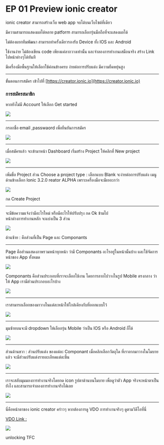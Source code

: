 # EP 01 Preview ionic creator 

ionic creator สามารถสร้างเว็บ web app จบได้บนเว็บไซต์ที่เดียว

มีความสามารถแสดงผลได้หลาย patform สามารถเลือกรุ่นมือถือที่จะแสดงผลได้ 

ไม่ต้องแยกทีมพัฒนา สามารถทำครั้งเดียวรองรับ Device ทั้ง IOS และ Android 

ใช้งานง่าย ไม่ต้องเขียน code เพียงแค่ลากวางเท่านั้น และจำลองการทำงานเสมือนจริง สร้าง Link ไปหน้าต่างๆได้ทันที 

มีเครื่องมือพื้นฐานให้เลือกใช้ค่อนข้างครบ ง่ายต่อการปรับแต่ง มีความยืดหยุ่นสูง 

* * *

ขั้นตอนการสมัคร เข้าไปที่ [https://creator.ionic.io](https://creator.ionic.io)

### การสมัครสมาชิก

หากยังไม่มี Account ให้เลือก Get started  

![](images/EP01-00PreviewIonicCreator/01.PNG)

* * *

กรอกชื่อ email ,passwaord เพื่อยืนยันการสมัคร 
  
![](images/EP01-00PreviewIonicCreator/02.PNG)

* * *

เมื่อสมัครแล้ว จะเข้ามาหน้า Dashboard เริ่มสร้าง Project
ให้คลิกที่ New project

![](images/EP01-00PreviewIonicCreator/03.PNG)

* * *

เพิ่มชื่อ Project 
ส่วน Choose a project type :  เลือกแบบ Blank จะง่ายต่อการปรับแต่ง 
เมนูด้านข้างเลือก Ionic 3.2.0 reator ALPHA เพราะเครื่องมือจะมีเยอะกว่า 

![](images/EP01-00PreviewIonicCreator/04.PNG)

กด Create Project

* * *
 
จะมีข้อความแจ้งว่ามีอะไรใหม่ หรือมีอะไรให้ปรับปรุง กด Ok ข้ามไป  
หน้าต่างการทำงานหลัก จะแบ่งเป็น 3 ส่วน

![](images/EP01-00PreviewIonicCreator/05.PNG)

ด้านซ้าย : คือส่วนที่เป็น Page และ Componants   

* * *

Page คือส่วนแสดงภาพรวมหน้าทุกหน้า ว่ามี Componants อะไรอยู่ในหน้านั้นบ้าง และใช้จัดการหน้าของ App ทั้งหมด 

![](images/EP01-00PreviewIonicCreator/06.PNG)

Componants  คือส่วนประกอบที่เราจะเลือกใช้งาน โดยการลากไปวางในรูป Mobile ตรงกลาง ว่าให้ App เรามีส่วนประกอบอะไรบ้าง 

![](images/EP01-00PreviewIonicCreator/07.PNG)

* * *

เราสามารถเลือกของมาวางในแต่ละหน้าให้ใกล้เคียงกับที่ออกแบบใว้  

![](images/EP01-00PreviewIonicCreator/08.PNG)

* * *

มุมซ้ายบนจะมี dropdown ให้เลือกรุ่น Mobile ว่าเป็น IOS หรือ Android ก็ได้

![](images/EP01-00PreviewIonicCreator/09.PNG)

* * *

ส่วนด้านขวา : ส่วนปรับแต่ง ของแต่ละ Componant 
เมื่อคลิกเลือกวัตถุใด ที่เราลากมาวางในโมบายแล้ว จะมีส่วนปรับแต่งรายละเอียดแต่ละชิ้น

![](images/EP01-00PreviewIonicCreator/10.PNG)

* * *

เราจะสลับมุมมองการทำงานจริงโดยกด icon รูปตาด้านบนโมบาย เพื่อดูว่าตัว App จริงจะหน้าตาเป็นยังไง และสามารถจำลองการทำงานจริงได้เลย

![](images/EP01-00PreviewIonicCreator/11.PNG)

* * *

นี่คือหน้าตาของ ionic creator คร่าวๆ 
หากต้องการดู VDO การทำงานจริงๆ ดูตามวิดีโอที่นี่

[VDO Link : ](https://youtu.be/S4rTmzAyd5s)

[![](images/EP01-00PreviewIonicCreator/12.PNG)](https://youtu.be/S4rTmzAyd5s)

unlocking TFC